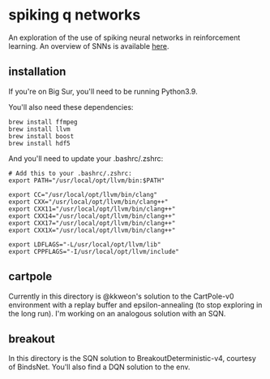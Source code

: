# spiking q networks

An exploration of the use of spiking neural networks in reinforcement learning.
An overview of SNNs is available [here](https://www.notion.so/camilonotes/Spiking-neural-networks-in-reinforcement-learning-b6824ef8ce394d749ef5193c4503c3fd).

## installation
If you're on Big Sur, you'll need to be running Python3.9.

You'll also need these dependencies:
```
brew install ffmpeg
brew install llvm
brew install boost
brew install hdf5
```

And you'll need to update your .bashrc/.zshrc:
```
# Add this to your .bashrc/.zshrc:
export PATH="/usr/local/opt/llvm/bin:$PATH"

export CC="/usr/local/opt/llvm/bin/clang"
export CXX="/usr/local/opt/llvm/bin/clang++"
export CXX11="/usr/local/opt/llvm/bin/clang++"
export CXX14="/usr/local/opt/llvm/bin/clang++"
export CXX17="/usr/local/opt/llvm/bin/clang++"
export CXX1X="/usr/local/opt/llvm/bin/clang++"

export LDFLAGS="-L/usr/local/opt/llvm/lib"
export CPPFLAGS="-I/usr/local/opt/llvm/include"
```

## cartpole

Currently in this directory is @kkweon's solution to the CartPole-v0 environment with a replay buffer and epsilon-annealing (to stop exploring in the long run).
I'm working on an analogous solution with an SQN. 

## breakout

In this directory is the SQN solution to BreakoutDeterministic-v4, courtesy of BindsNet. 
You'll also find a DQN solution to the env.
